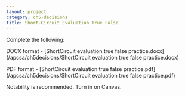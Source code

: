 ```yaml
---
layout: project
category: ch5-decisions
title: Short-Circuit Evaluation True False
---
```


Complete the following:

DOCX format - [ShortCircuit evaluation true false practice.docx](/apcsa/ch5decisions/ShortCircuit evaluation true false practice.docx)

PDF format - [ShortCircuit evaluation true false practice.pdf](/apcsa/ch5decisions/ShortCircuit evaluation true false practice.pdf)

Notability is recommended. Turn in on Canvas.
